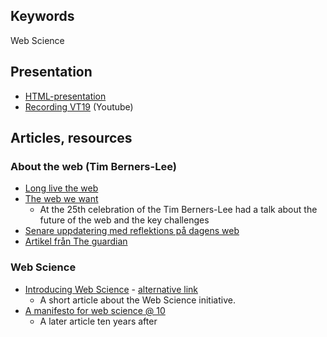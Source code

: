 
## Keywords
Web Science

## Presentation
- [HTML-presentation](https://rawgit.com/1dv527/syllabus/master/lectures/00/index02.html)
- [Recording VT19](https://youtu.be/3fITIZWLmL0) (Youtube)


## Articles, resources

### About the web (Tim Berners-Lee)
- [Long live the web](https://www.scientificamerican.com/article/long-live-the-web/)
- [The web we want](https://www.youtube.com/watch?v=fvYxPMdcgjo)
  - At the 25th celebration of the Tim Berners-Lee had a talk about the future of the web  and the key challenges
- [Senare uppdatering med reflektions på dagens web](https://webfoundation.org/2018/03/web-birthday-29/)
- [Artikel från The guardian](https://www.theguardian.com/technology/2017/nov/15/tim-berners-lee-world-wide-web-net-neutrality)

### Web Science
- [Introducing Web Science](http://eprints.soton.ac.uk/266555/1/CACM.pdf)  -  [alternative link](http://cacm.acm.org/magazines/2008/7/5366-web-science/fulltext)
  - A short article about the Web Science initiative.
- [A manifesto for web science @ 10](http://www.webscience.org/wp-content/uploads/sites/117/2016/12/WebSci-manifesto-v19.pdf)
  - A later article ten years after